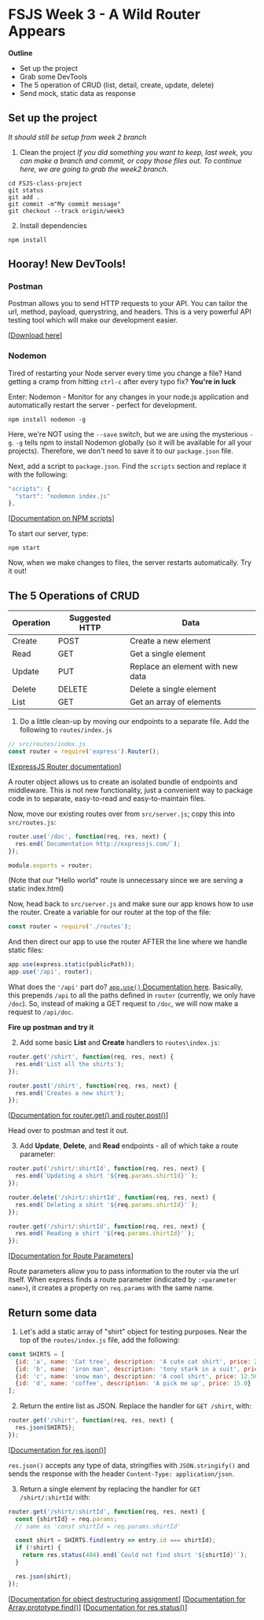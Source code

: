 # FSJS Week 3 - A Wild Router Appears

**Outline**

* Set up the project
* Grab some DevTools
* The 5 operation of CRUD (list, detail, create, update, delete)
* Send mock, static data as response


## Set up the project
_It should still be setup from *week 2* branch_
1. Clean the project
_If you did something you want to keep, last week, you can make a branch and commit, or copy those files out.  To continue here, we are going to grab the week2 branch._
```
cd FSJS-class-project
git status
git add .
git commit -m"My commit message"
git checkout --track origin/week3
```

2. Install dependencies
```
npm install
```

## Hooray! New DevTools!

### Postman

Postman allows you to send HTTP requests to your API.  You can tailor the url, method, payload, querystring, and headers.  This is a very powerful API testing tool which will make our development easier.

[[Download here](https://www.getpostman.com/docs/postman/launching_postman/installation_and_updates)]

### Nodemon

Tired of restarting your Node server every time you change a file? Hand getting a cramp from hitting `ctrl-c` after every typo fix? **You're in luck**

Enter: Nodemon - Monitor for any changes in your node.js application and automatically restart the server - perfect for development.

```
npm install nodemon -g
```

Here, we're NOT using the `--save` switch, but we are using the mysterious `-g`.  `-g` tells npm to install Nodemon globally (so it will be available for all your projects).  Therefore, we don't need to save it to our `package.json` file.

Next, add a script to `package.json`.  Find the `scripts` section and replace it with the following:
```javascript
"scripts": {
  "start": "nodemon index.js"
},
```
[[Documentation on NPM scripts](https://docs.npmjs.com/misc/scripts)]

To start our server, type:
```
npm start
```

Now, when we make changes to files, the server restarts automatically.  Try it out!

## The 5 Operations of CRUD

| Operation | Suggested HTTP | Data                             |
| ---       | ---            | ---                              |
| Create    | POST           | Create a new element             |
| Read      | GET            | Get a single element             |
| Update    | PUT            | Replace an element with new data |
| Delete    | DELETE         | Delete a single element          |
| List      | GET            | Get an array of elements         |

1. Do a little clean-up by moving our endpoints to a separate file.  Add the following to `routes/index.js`
```javascript
// src/routes/index.js
const router = require('express').Router();
```
[[ExpressJS Router documentation](https://expressjs.com/en/4x/api.html#router)]

A router object allows us to create an isolated bundle of endpoints and middleware.  This is not new functionality, just a convenient way to package code in to separate, easy-to-read and easy-to-maintain files.

Now, move our existing routes over from `src/server.js`; copy this into `src/routes.js`:
```javascript
router.use('/doc', function(req, res, next) {
  res.end(`Documentation http://expressjs.com/`);
});

module.exports = router;
```
(Note that our "Hello world" route is unnecessary since we are serving a static index.html)

Now, head back to `src/server.js` and make sure our app knows how to use the router.  Create a variable for our router at the top of the file:
```javascript
const router = require('./routes');
```
And then direct our app to use the router AFTER the line where we handle static files:
```javascript
app.use(express.static(publicPath));
app.use('/api', router);
```

What does the `'/api'` part do? [`app.use()` Documentation here](https://expressjs.com/en/4x/api.html#app.use).  Basically, this prepends `/api` to all the paths defined in `router` (currently, we only have `/doc`). So, instead of making a GET request to `/doc`, we will now make a request to `/api/doc`.

**Fire up postman and try it**

2. Add some basic **List** and **Create** handlers to `routes\index.js`:
```javascript
router.get('/shirt', function(req, res, next) {
  res.end('List all the shirts');
});

router.post('/shirt', function(req, res, next) {
  res.end('Creates a new shirt');
});
```
[[Documentation for router.get() and router.post()](https://expressjs.com/en/4x/api.html#router.METHOD)]

Head over to postman and test it out.

3. Add **Update**, **Delete**, and **Read** endpoints - all of which take a route parameter:
```javascript
router.put('/shirt/:shirtId', function(req, res, next) {
  res.end(`Updating a shirt '${req.params.shirtId}'`);
});

router.delete('/shirt/:shirtId', function(req, res, next) {
  res.end(`Deleting a shirt '${req.params.shirtId}'`);
});

router.get('/shirt/:shirtId', function(req, res, next) {
  res.end(`Reading a shirt '${req.params.shirtId}'`);
});
```
[[Documentation for Route Parameters](https://expressjs.com/en/guide/routing.html#route-parameters)]

Route parameters allow you to pass information to the router via the url itself.  When express finds a route parameter (indicated by `:<parameter name>`), it creates a property on `req.params` with the same name.

## Return some data

1. Let's add a static array of "shirt" object for testing purposes.  Near the top of the `routes/index.js` file, add the following:
```javascript
const SHIRTS = [
  {id: 'a', name: 'Cat tree', description: 'A cute cat shirt', price: 20.0},
  {id: 'b', name: 'iron man', description: 'tony stark in a suit', price: 10.0},
  {id: 'c', name: 'snow man', description: 'A cool shirt', price: 12.50},
  {id: 'd', name: 'coffee', description: 'A pick me up', price: 15.0}
];
```

2. Return the entire list as JSON.  Replace the handler for `GET /shirt`, with:
```javascript
router.get('/shirt', function(req, res, next) {
  res.json(SHIRTS);
});
```
[[Documentation for res.json()](https://expressjs.com/en/4x/api.html#res.json)]

`res.json()` accepts any type of data, stringifies with `JSON.stringify()` and sends the response with the header `Content-Type: application/json`.

3. Return a single element by replacing the handler for `GET /shirt/:shirtId` with:
```javascript
router.get('/shirt/:shirtId', function(req, res, next) {
  const {shirtId} = req.params;
  // same as 'const shirtId = req.params.shirtId'

  const shirt = SHIRTS.find(entry => entry.id === shirtId);
  if (!shirt) {
    return res.status(404).end(`Could not find shirt '${shirtId}'`);
  }

  res.json(shirt);
});
```
[[Documentation for object destructuring assignment](https://developer.mozilla.org/en-US/docs/Web/JavaScript/Reference/Operators/Destructuring_assignment#Object_destructuring)]
[[Documentation for Array.prototype.find()](https://developer.mozilla.org/en-US/docs/Web/JavaScript/Reference/Global_Objects/Array/find?v=example)]
[[Documentation for res.status()](https://expressjs.com/en/4x/api.html#res.status)]
